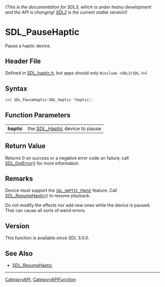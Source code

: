 ###### (This is the documentation for SDL3, which is under heavy development and the API is changing! [SDL2](https://wiki.libsdl.org/SDL2/) is the current stable version!)
# SDL_PauseHaptic

Pause a haptic device.

## Header File

Defined in [SDL_haptic.h](https://github.com/libsdl-org/SDL/blob/main/include/SDL3/SDL_haptic.h), but apps should _only_ `#include <SDL3/SDL.h>`!

## Syntax

```c
int SDL_PauseHaptic(SDL_Haptic *haptic);

```

## Function Parameters

|                |                                              |
| -------------- | -------------------------------------------- |
| **haptic**     | the [SDL_Haptic](SDL_Haptic) device to pause |

## Return Value

Returns 0 on success or a negative error code on failure; call
[SDL_GetError](SDL_GetError)() for more information.

## Remarks

Device must support the [`SDL_HAPTIC_PAUSE`](SDL_HAPTIC_PAUSE) feature.
Call [SDL_ResumeHaptic](SDL_ResumeHaptic)() to resume playback.

Do not modify the effects nor add new ones while the device is paused. That
can cause all sorts of weird errors.

## Version

This function is available since SDL 3.0.0.

## See Also

* [SDL_ResumeHaptic](SDL_ResumeHaptic)

----
[CategoryAPI](CategoryAPI), [CategoryAPIFunction](CategoryAPIFunction)

